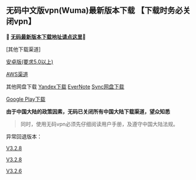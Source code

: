 ## 无码中文版vpn(Wuma)最新版本下载 【下载时务必关闭vpn】
**🔴 [无码最新版本下载地址请点这里](http://t.cn/EPdvrsx)🔴**


[其他下载渠道]

[安卓版(要求5.0以上)](http://176.122.135.123/new/wuma-3.3.4-git.apk) 

[AWS渠道](https://dl0tgz6ee3upo.cloudfront.net/production/app/builds/030/712/275/original/6d961ae39b20a2cdb871da0c4570d9ca/wuma-3.3.4-git.apk)


其他网盘下载
[Yandex下载](https://yadi.sk/d/tkXnuEg4chnsSQ) 
[EverNote](https://www.evernote.com/shard/s633/sh/17fd5af8-d26e-4c78-8f68-23ce9109486b/f5a5f18264046566d4a4a2f17b00aee2) 
[Sync网盘下载](https://ln.sync.com/dl/9c3f10be0/7ihrejim-xtwzcczk-udqw-cxxrnxji) 

[Google Play下载](https://play.google.com/store/apps/details?id=com.muma.pn) 

**由于中国大陆的政策因素，无码已关闭所有中国大陆下载渠道，望众知悉**
> 同时，使用无码vpn必须先仔细阅读用户手册，及遵守中国大陆法规。






异常回退版本：

[V3.2.8](http://t.cn/Rs4voj2)

[V3.2.8](https://dl0tgz6ee3upo.cloudfront.net/production/app/builds/029/916/046/original/e3ce000a8e429b6081f5f57fa9e645fe/Wuma-git-3.2.8.apk)

[V3.2.6](http://t.cn/Eh7uy5M)
